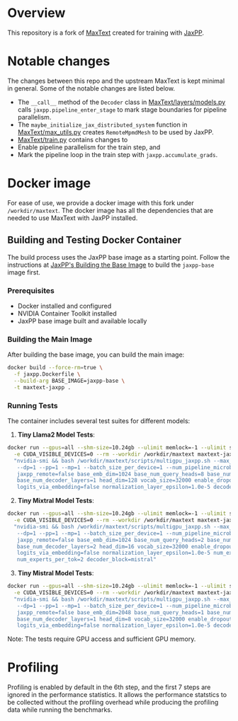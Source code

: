 # Overview

This repository is a fork of [MaxText](https://github.com/google/maxtext) created for training with [JaxPP](https://github.com/NVIDIA/jaxpp).

# Notable changes

The changes between this repo and the upstream MaxText is kept minimal in general.
Some of the notable changes are listed below.

* The `__call__` method of the `Decoder` class in [MaxText/layers/models.py](MaxText/layers/models.py)
  calls `jaxpp.pipeline_enter_stage` to mark stage boundaries for pipeline parallelism.
* The `maybe_initialize_jax_distributed_system` function in [MaxText/max_utils.py](MaxText/max_utils.py)
  creates `RemoteMpmdMesh` to be used by JaxPP.
* [MaxText/train.py](MaxText/train.py) contains changes to
 * Enable pipeline parallelism for the train step, and
 * Mark the pipeline loop in the train step with `jaxpp.accumulate_grads`.

# Docker image

For ease of use, we provide a docker image with this fork under `/workdir/maxtext`.
The docker image has all the dependencies that are needed to use MaxText with JaxPP installed.

## Building and Testing Docker Container

The build process uses the JaxPP base image as a starting point. Follow the instructions at [JaxPP's Building the Base Image](https://github.com/NVIDIA/jaxpp#building-the-base-image) to build the `jaxpp-base` image first.

### Prerequisites
- Docker installed and configured
- NVIDIA Container Toolkit installed
- JaxPP base image built and available locally

### Building the Main Image

After building the base image, you can build the main image:

```bash
docker build --force-rm=true \
  -f jaxpp.Dockerfile \
  --build-arg BASE_IMAGE=jaxpp-base \
  -t maxtext-jaxpp .
```

### Running Tests

The container includes several test suites for different models:

1. **Tiny Llama2 Model Tests**:
```bash
docker run --gpus=all --shm-size=10.24gb --ulimit memlock=-1 --ulimit stack=67108864 \
  -e CUDA_VISIBLE_DEVICES=0 --rm --workdir /workdir/maxtext maxtext-jaxpp \
  "nvidia-smi && bash /workdir/maxtext/scripts/multigpu_jaxpp.sh --max_target_length=64 --model=default \
   --dp=1 --pp=1 --mp=1 --batch_size_per_device=1 --num_pipeline_microbatches=1 \
   jaxpp_remote=false base_emb_dim=1024 base_num_query_heads=8 base_num_kv_heads=8 base_mlp_dim=11008 \
   base_num_decoder_layers=1 head_dim=128 vocab_size=32000 enable_dropout=false \
   logits_via_embedding=false normalization_layer_epsilon=1.0e-5 decoder_block=llama2"
```

2. **Tiny Mixtral Model Tests**:
```bash
docker run --gpus=all --shm-size=10.24gb --ulimit memlock=-1 --ulimit stack=67108864 \
  -e CUDA_VISIBLE_DEVICES=0 --rm --workdir /workdir/maxtext maxtext-jaxpp \
  "nvidia-smi && bash /workdir/maxtext/scripts/multigpu_jaxpp.sh --max_target_length=64 --model=default \
   --dp=1 --pp=1 --mp=1 --batch_size_per_device=1 --num_pipeline_microbatches=1 \
   jaxpp_remote=false base_emb_dim=1024 base_num_query_heads=2 base_num_kv_heads=2 base_mlp_dim=896 \
   base_num_decoder_layers=2 head_dim=16 vocab_size=32000 enable_dropout=false \
   logits_via_embedding=false normalization_layer_epsilon=1.0e-5 num_experts=8 \
   num_experts_per_tok=2 decoder_block=mistral"
```

3. **Tiny Mistral Model Tests**:
```bash
docker run --gpus=all --shm-size=10.24gb --ulimit memlock=-1 --ulimit stack=67108864 \
  -e CUDA_VISIBLE_DEVICES=0 --rm --workdir /workdir/maxtext maxtext-jaxpp \
  "nvidia-smi && bash /workdir/maxtext/scripts/multigpu_jaxpp.sh --max_target_length=64 --model=default \
   --dp=1 --pp=1 --mp=1 --batch_size_per_device=1 --num_pipeline_microbatches=1 \
   jaxpp_remote=false base_emb_dim=2048 base_num_query_heads=1 base_num_kv_heads=1 base_mlp_dim=896 \
   base_num_decoder_layers=1 head_dim=8 vocab_size=32000 enable_dropout=false \
   logits_via_embedding=false normalization_layer_epsilon=1.0e-5 decoder_block=mistral"
```

Note: The tests require GPU access and sufficient GPU memory.

# Profiling

Profiling is enabled by default in the 6th step, and the first 7 steps are ignored in the performance statistics.
It allows the performance statstics to be collected without the profiling overhead while producing the profiling data while running the benchmarks.